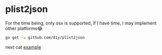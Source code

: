 # plist2json

For the time being, only osx is supported, if I have time, I may implement other platforms😂

```bash
go get -u github.com/d1y/plist2json
```

next cat [example](./example/x.go)